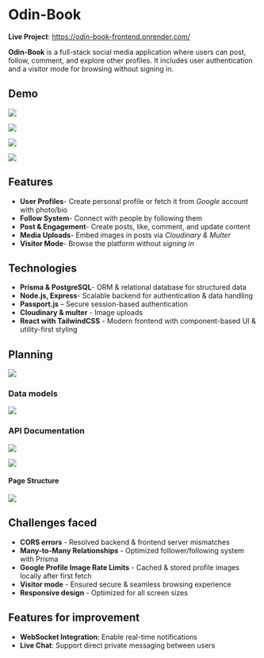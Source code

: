 # Odin-Book

**Live Project**: https://odin-book-frontend.onrender.com/

**Odin-Book** is a full-stack social media application where users can post, follow, comment, and explore other profiles. It includes user authentication and a visitor mode for browsing without signing in.

## Demo

![](media/gif1.gif)

![](media/gif2.gif)

![](media/gif3.gif)

![](media/gif4.gif)

## Features

- **User Profiles**- Create personal profile or fetch it from _Google_ account with photo/bio
- **Follow System**- Connect with people by following them
- **Post & Engagement**- Create posts, like, comment, and update content
- **Media Uploads**- Embed images in posts via _Cloudinary & Multer_
- **Visitor Mode**- Browse the platform without _signing in_

## Technologies

- **Prisma & PostgreSQL**- ORM & relational database for structured data
- **Node.js, Express**- Scalable backend for authentication & data handling
- **Passport.js** – Secure session-based authentication
- **Cloudinary & multer** - Image uploads
- **React with TailwindCSS** - Modern frontend with component-based UI & utility-first styling

## Planning

![](media/image.png)

### Data models

![](<media/Odin-Book%20(1).png>)

### API Documentation

![](media/image-2.png)

![](media/image-4.png)

#### Page Structure

![](media/image.png)

## Challenges faced

- **CORS errors** - Resolved backend & frontend server mismatches
- **Many-to-Many Relationships** - Optimized follower/following system with Prisma
- **Google Profile Image Rate Limits** - Cached & stored profile images locally after first fetch
- **Visitor mode** - Ensured secure & seamless browsing experience
- **Responsive design** - Optimized for all screen sizes

## Features for improvement

- **WebSocket Integration**: Enable real-time notifications
- **Live Chat**: Support direct private messaging between users
